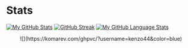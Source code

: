 # Stats

[![My GitHub Stats](https://github-readme-stats.vercel.app/api/?username=kenzo44&hide_rank=true&hide_border=true&count_private=true&theme=tokyonight&show_icons=true)]()
[![GitHub Streak](http://github-readme-streak-stats.herokuapp.com?user=kenzo44&theme=tokyonight&hide_border=true&date_format=M%20j%5B%2C%20Y%5D)](https://git.io/streak-stats)
[![My GitHub Language Stats](https://github-readme-stats.vercel.app/api/top-langs/?username=kenzo44&layout=compact&langs_count=8&hide_border=true&langs_count=5&theme=tokyonight)]()

<p align="center">
![](https://komarev.com/ghpvc/?username=kenzo44&color=blue)
</p>

